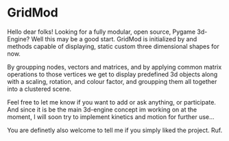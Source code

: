 # GridMod
Hello dear folks! Looking for a fully modular, open source, Pygame 3d-Engine? 
Well this may be a good start. 
GridMod is initialized by and methods capable of displaying,
static custom three dimensional shapes for now.

By groupping nodes, vectors and matrices, and by applying common matrix operations 
to those vertices we get to display predefined 3d objects 
along with a scaling, rotation, and colour factor, 
and groupping them all together into a clustered scene.

Feel free to let me know if you want to add or ask anything, or participate.
And since it is be the main 3d-engine concept im working on at the moment, 
I will soon try to implement kinetics and motion for further use...

You are definetly also welcome to tell me if you simply liked the project. 
Ruf.
